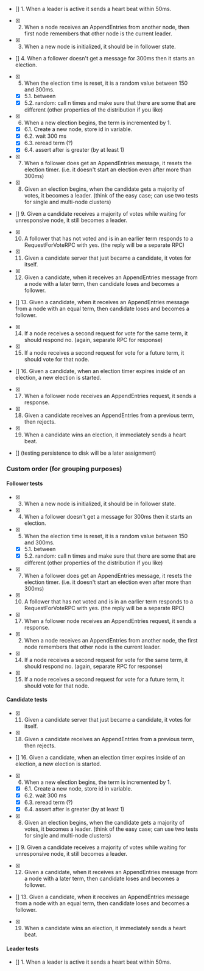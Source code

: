 - [] 1. When a leader is active it sends a heart beat within 50ms.
- [x] 2. When a node receives an AppendEntries from another node, then first node remembers that other node is the current leader.
- [x] 3. When a new node is initialized, it should be in follower state.
- [] 4. When a follower doesn't get a message for 300ms then it starts an election.
- [x] 5. When the election time is reset, it is a random value between 150 and 300ms.
	- [x] 5.1. between
	- [x] 5.2. random: call n times and make sure that there are some that are different (other properties of the distribution if you like)
- [x] 6. When a new election begins, the term is incremented by 1.
	- [x] 6.1. Create a new node, store id in variable.
	- [x] 6.2. wait 300 ms
	- [x] 6.3. reread term (?)
	- [x] 6.4. assert after is greater (by at least 1)
- [x] 7. When a follower does get an AppendEntries message, it resets the election timer. (i.e. it doesn't start an election even after more than 300ms)
- [x] 8. Given an election begins, when the candidate gets a majority of votes, it becomes a leader. (think of the easy case; can use two tests for single and multi-node clusters)
- [] 9. Given a candidate receives a majority of votes while waiting for unresponsive node, it still becomes a leader.
- [x] 10. A follower that has not voted and is in an earlier term responds to a RequestForVoteRPC with yes. (the reply will be a separate RPC)
- [x] 11. Given a candidate server that just became a candidate, it votes for itself.
- [x] 12. Given a candidate, when it receives an AppendEntries message from a node with a later term, then candidate loses and becomes a follower.
- [] 13. Given a candidate, when it receives an AppendEntries message from a node with an equal term, then candidate loses and becomes a follower.
- [x] 14. If a node receives a second request for vote for the same term, it should respond no. (again, separate RPC for response)
- [x] 15. If a node receives a second request for vote for a future term, it should vote for that node.
- [] 16. Given a candidate, when an election timer expires inside of an election, a new election is started.
- [x] 17. When a follower node receives an AppendEntries request, it sends a response.
- [x] 18. Given a candidate receives an AppendEntries from a previous term, then rejects.
- [x] 19. When a candidate wins an election, it immediately sends a heart beat.
- [] (testing persistence to disk will be a later assignment)


### Custom order (for grouping purposes)
#### Follower tests
- [x] 3. When a new node is initialized, it should be in follower state.
- [x] 4. When a follower doesn't get a message for 300ms then it starts an election.
- [x] 5. When the election time is reset, it is a random value between 150 and 300ms.
	- [x] 5.1. between
	- [x] 5.2. random: call n times and make sure that there are some that are different (other properties of the distribution if you like)
- [x] 7. When a follower does get an AppendEntries message, it resets the election timer. (i.e. it doesn't start an election even after more than 300ms)
- [x] 10. A follower that has not voted and is in an earlier term responds to a RequestForVoteRPC with yes. (the reply will be a separate RPC)
- [x] 17. When a follower node receives an AppendEntries request, it sends a response.
- [x] 2. When a node receives an AppendEntries from another node, the first node remembers that other node is the current leader.
- [x] 14. If a node receives a second request for vote for the same term, it should respond no. (again, separate RPC for response)
- [x] 15. If a node receives a second request for vote for a future term, it should vote for that node.
 
#### Candidate tests
- [x] 11. Given a candidate server that just became a candidate, it votes for itself.
- [x] 18. Given a candidate receives an AppendEntries from a previous term, then rejects.
- [] 16. Given a candidate, when an election timer expires inside of an election, a new election is started.
- [x] 6. When a new election begins, the term is incremented by 1.
	- [x] 6.1. Create a new node, store id in variable.
	- [x] 6.2. wait 300 ms
	- [x] 6.3. reread term (?)
	- [x] 6.4. assert after is greater (by at least 1)
- [x] 8. Given an election begins, when the candidate gets a majority of votes, it becomes a leader. (think of the easy case; can use two tests for single and multi-node clusters)
- [] 9. Given a candidate receives a majority of votes while waiting for unresponsive node, it still becomes a leader.
- [x] 12. Given a candidate, when it receives an AppendEntries message from a node with a later term, then candidate loses and becomes a follower.
- [] 13. Given a candidate, when it receives an AppendEntries message from a node with an equal term, then candidate loses and becomes a follower.
- [x] 19. When a candidate wins an election, it immediately sends a heart beat.

#### Leader tests
- [] 1. When a leader is active it sends a heart beat within 50ms.
